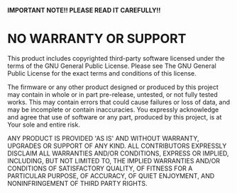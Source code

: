 **IMPORTANT NOTE!! PLEASE READ IT CAREFULLY!!**
# NO WARRANTY OR SUPPORT

This product includes copyrighted third-party software licensed under the
terms of the GNU General Public License. Please see The GNU General Public
License for the exact terms and conditions of this license.

The firmware or any other product designed or produced by this project may
contain in whole or in part pre-release, untested, or not fully tested works.
This may contain errors that could cause failures or loss of data, and may be
incomplete or contain inaccuracies. You expressly acknowledge and agree that
use of software or any part, produced by this project, is at Your sole and
entire risk.

ANY PRODUCT IS PROVIDED 'AS IS' AND WITHOUT WARRANTY, UPGRADES OR SUPPORT
OF ANY KIND. ALL CONTRIBUTORS EXPRESSLY DISCLAIM ALL WARRANTIES AND/OR
CONDITIONS, EXPRESS OR IMPLIED, INCLUDING, BUT NOT LIMITED TO, THE IMPLIED
WARRANTIES AND/OR CONDITIONS OF SATISFACTORY QUALITY, OF FITNESS FOR
A PARTICULAR PURPOSE, OF ACCURACY, OF QUIET ENJOYMENT, AND NONINFRINGEMENT
OF THIRD PARTY RIGHTS.
